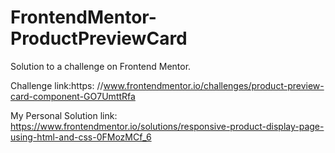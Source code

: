 # FrontendMentor-ProductPreviewCard
Solution to a challenge on Frontend Mentor. 

Challenge link:https: //www.frontendmentor.io/challenges/product-preview-card-component-GO7UmttRfa

My Personal Solution link: https://www.frontendmentor.io/solutions/responsive-product-display-page-using-html-and-css-0FMozMCf_6
